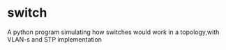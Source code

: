 # switch

A python program simulating how switches would work in a topology,with VLAN-s and STP implementation
